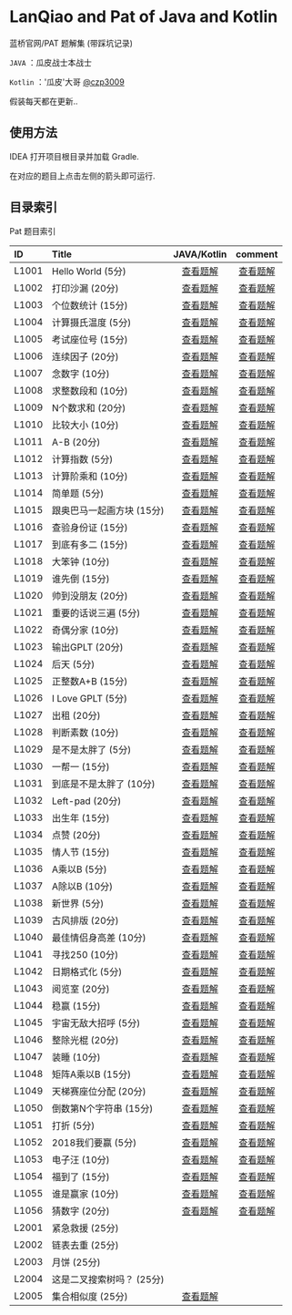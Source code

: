 # LanQiao and Pat of Java and Kotlin

蓝桥官网/PAT 题解集 (带踩坑记录)

`JAVA` ：瓜皮战士本战士

`Kotlin` ：'瓜皮'大哥 [@czp3009](https://github.com/czp3009) 

假装每天都在更新..

## 使用方法  

IDEA 打开项目根目录并加载 Gradle.

在对应的题目上点击左侧的箭头即可运行.
	
## 目录索引

Pat 题目索引

| ID | Title | JAVA/Kotlin | comment |  
| :--- | :---------- | :-------------: | :-------: |   
| L1001 | Hello World (5分) | [查看题解](https://github.com/Biubang/Lanqiao/blob/master/PAT/src/main/java/com/liaoguoyin/pat/%E5%9B%A2%E4%BD%93%E7%A8%8B%E5%BA%8F%E8%AE%BE%E8%AE%A1%E5%A4%A9%E6%A2%AF%E8%B5%9B/L1001/Main.java)|  [查看题解](https://github.com/Biubang/Lanqiao/blob/master/PAT/src/main/kotlin/com/hiczp/pat/gplt/L1-001%20Hello+World.kt) | 
| L1002 | 打印沙漏 (20分) | [查看题解](https://github.com/Biubang/Lanqiao/blob/master/PAT/src/main/java/com/liaoguoyin/pat/%E5%9B%A2%E4%BD%93%E7%A8%8B%E5%BA%8F%E8%AE%BE%E8%AE%A1%E5%A4%A9%E6%A2%AF%E8%B5%9B/L1002/Main.java)|  [查看题解](https://github.com/Biubang/Lanqiao/blob/master/PAT/src/main/kotlin/com/hiczp/pat/gplt/L1-002%20%E6%89%93%E5%8D%B0%E6%B2%99%E6%BC%8F.kt) | 
| L1003 | 个位数统计 (15分) | [查看题解](https://github.com/Biubang/Lanqiao/blob/master/PAT/src/main/java/com/liaoguoyin/pat/%E5%9B%A2%E4%BD%93%E7%A8%8B%E5%BA%8F%E8%AE%BE%E8%AE%A1%E5%A4%A9%E6%A2%AF%E8%B5%9B/L1003/Main.java)|  [查看题解](https://github.com/Biubang/Lanqiao/blob/master/PAT/src/main/kotlin/com/hiczp/pat/gplt/L1-003%20%E4%B8%AA%E4%BD%8D%E6%95%B0%E7%BB%9F%E8%AE%A1.kt) | 
| L1004 | 计算摄氏温度 (5分) | [查看题解](https://github.com/Biubang/Lanqiao/blob/master/PAT/src/main/java/com/liaoguoyin/pat/%E5%9B%A2%E4%BD%93%E7%A8%8B%E5%BA%8F%E8%AE%BE%E8%AE%A1%E5%A4%A9%E6%A2%AF%E8%B5%9B/L1004/Main.java)|  [查看题解](https://github.com/Biubang/Lanqiao/blob/master/PAT/src/main/kotlin/com/hiczp/pat/gplt/L1-004%20%E8%AE%A1%E7%AE%97%E6%91%84%E6%B0%8F%E6%B8%A9%E5%BA%A6.kt) | 
| L1005 | 考试座位号 (15分) | [查看题解](https://github.com/Biubang/Lanqiao/blob/master/PAT/src/main/java/com/liaoguoyin/pat/%E5%9B%A2%E4%BD%93%E7%A8%8B%E5%BA%8F%E8%AE%BE%E8%AE%A1%E5%A4%A9%E6%A2%AF%E8%B5%9B/L1005/Main.java)|  [查看题解](https://github.com/Biubang/Lanqiao/blob/master/PAT/src/main/kotlin/com/hiczp/pat/gplt/L1-005%20%E8%80%83%E8%AF%95%E5%BA%A7%E4%BD%8D%E5%8F%B7.kt) | 
| L1006 | 连续因子 (20分) | [查看题解](https://github.com/Biubang/Lanqiao/blob/master/PAT/src/main/java/com/liaoguoyin/pat/%E5%9B%A2%E4%BD%93%E7%A8%8B%E5%BA%8F%E8%AE%BE%E8%AE%A1%E5%A4%A9%E6%A2%AF%E8%B5%9B/L1006/Main.java)|  [查看题解](https://github.com/Biubang/Lanqiao/blob/master/PAT/src/main/kotlin/com/hiczp/pat/gplt/L1-006%20%E8%BF%9E%E7%BB%AD%E5%9B%A0%E5%AD%90.kt) | 
| L1007 | 念数字 (10分) | [查看题解](https://github.com/Biubang/Lanqiao/blob/master/PAT/src/main/java/com/liaoguoyin/pat/%E5%9B%A2%E4%BD%93%E7%A8%8B%E5%BA%8F%E8%AE%BE%E8%AE%A1%E5%A4%A9%E6%A2%AF%E8%B5%9B/L1007/Main.java)|  [查看题解](https://github.com/Biubang/Lanqiao/blob/master/PAT/src/main/kotlin/com/hiczp/pat/gplt/L1-007%20%E5%BF%B5%E6%95%B0%E5%AD%97.kt) | 
| L1008 | 求整数段和 (10分) | [查看题解](https://github.com/Biubang/Lanqiao/blob/master/PAT/src/main/java/com/liaoguoyin/pat/%E5%9B%A2%E4%BD%93%E7%A8%8B%E5%BA%8F%E8%AE%BE%E8%AE%A1%E5%A4%A9%E6%A2%AF%E8%B5%9B/L1008/Main.java)|  [查看题解](https://github.com/Biubang/Lanqiao/blob/master/PAT/src/main/kotlin/com/hiczp/pat/gplt/L1-008%20%E6%B1%82%E6%95%B4%E6%95%B0%E6%AE%B5%E5%92%8C.kt) | 
| L1009 | N个数求和 (20分) | [查看题解](https://github.com/Biubang/Lanqiao/blob/master/PAT/src/main/java/com/liaoguoyin/pat/%E5%9B%A2%E4%BD%93%E7%A8%8B%E5%BA%8F%E8%AE%BE%E8%AE%A1%E5%A4%A9%E6%A2%AF%E8%B5%9B/L1009/Main.java)|  [查看题解](https://github.com/Biubang/Lanqiao/blob/master/PAT/src/main/kotlin/com/hiczp/pat/gplt/L1-009%20N%E4%B8%AA%E6%95%B0%E6%B1%82%E5%92%8C.kt) | 
| L1010 | 比较大小 (10分) | [查看题解](https://github.com/Biubang/Lanqiao/blob/master/PAT/src/main/java/com/liaoguoyin/pat/%E5%9B%A2%E4%BD%93%E7%A8%8B%E5%BA%8F%E8%AE%BE%E8%AE%A1%E5%A4%A9%E6%A2%AF%E8%B5%9B/L1010/Main.java)|  [查看题解](https://github.com/Biubang/Lanqiao/blob/master/PAT/src/main/kotlin/com/hiczp/pat/gplt/L1-010%20%E6%AF%94%E8%BE%83%E5%A4%A7%E5%B0%8F.kt) | 
| L1011 | A-B (20分) | [查看题解](https://github.com/Biubang/Lanqiao/blob/master/PAT/src/main/java/com/liaoguoyin/pat/%E5%9B%A2%E4%BD%93%E7%A8%8B%E5%BA%8F%E8%AE%BE%E8%AE%A1%E5%A4%A9%E6%A2%AF%E8%B5%9B/L1011/Main.java)|  [查看题解](https://github.com/Biubang/Lanqiao/blob/master/PAT/src/main/kotlin/com/hiczp/pat/gplt/L1-011%20A-B.kt) | 
| L1012 | 计算指数 (5分) | [查看题解](https://github.com/Biubang/Lanqiao/blob/master/PAT/src/main/java/com/liaoguoyin/pat/%E5%9B%A2%E4%BD%93%E7%A8%8B%E5%BA%8F%E8%AE%BE%E8%AE%A1%E5%A4%A9%E6%A2%AF%E8%B5%9B/L1012/Main.java)|  [查看题解](https://github.com/Biubang/Lanqiao/blob/master/PAT/src/main/kotlin/com/hiczp/pat/gplt/L1-012%20%E8%AE%A1%E7%AE%97%E6%8C%87%E6%95%B0.kt) | 
| L1013 | 计算阶乘和 (10分) | [查看题解](https://github.com/Biubang/Lanqiao/blob/master/PAT/src/main/java/com/liaoguoyin/pat/%E5%9B%A2%E4%BD%93%E7%A8%8B%E5%BA%8F%E8%AE%BE%E8%AE%A1%E5%A4%A9%E6%A2%AF%E8%B5%9B/L1013/Main.java)|  [查看题解](https://github.com/Biubang/Lanqiao/blob/master/PAT/src/main/kotlin/com/hiczp/pat/gplt/L1-013%20%E8%AE%A1%E7%AE%97%E9%98%B6%E4%B9%98%E5%92%8C.kt) | 
| L1014 | 简单题 (5分) | [查看题解](https://github.com/Biubang/Lanqiao/blob/master/PAT/src/main/java/com/liaoguoyin/pat/%E5%9B%A2%E4%BD%93%E7%A8%8B%E5%BA%8F%E8%AE%BE%E8%AE%A1%E5%A4%A9%E6%A2%AF%E8%B5%9B/L1014/Main.java)|  [查看题解](https://github.com/Biubang/Lanqiao/blob/master/PAT/src/main/kotlin/com/hiczp/pat/gplt/L1-014%20%E7%AE%80%E5%8D%95%E9%A2%98.kt) | 
| L1015 | 跟奥巴马一起画方块 (15分) | [查看题解](https://github.com/Biubang/Lanqiao/blob/master/PAT/src/main/java/com/liaoguoyin/pat/%E5%9B%A2%E4%BD%93%E7%A8%8B%E5%BA%8F%E8%AE%BE%E8%AE%A1%E5%A4%A9%E6%A2%AF%E8%B5%9B/L1015/Main.java)|  [查看题解](https://github.com/Biubang/Lanqiao/blob/master/PAT/src/main/kotlin/com/hiczp/pat/gplt/L1-015%20%E8%B7%9F%E5%A5%A5%E5%B7%B4%E9%A9%AC%E4%B8%80%E8%B5%B7%E7%94%BB%E6%96%B9%E5%9D%97.kt) | 
| L1016 | 查验身份证 (15分) | [查看题解](https://github.com/Biubang/Lanqiao/blob/master/PAT/src/main/java/com/liaoguoyin/pat/%E5%9B%A2%E4%BD%93%E7%A8%8B%E5%BA%8F%E8%AE%BE%E8%AE%A1%E5%A4%A9%E6%A2%AF%E8%B5%9B/L1016/Main.java)|  [查看题解](https://github.com/Biubang/Lanqiao/blob/master/PAT/src/main/kotlin/com/hiczp/pat/gplt/L1-016%20%E6%9F%A5%E9%AA%8C%E8%BA%AB%E4%BB%BD%E8%AF%81.kt) | 
| L1017 | 到底有多二 (15分) | [查看题解](https://github.com/Biubang/Lanqiao/blob/master/PAT/src/main/java/com/liaoguoyin/pat/%E5%9B%A2%E4%BD%93%E7%A8%8B%E5%BA%8F%E8%AE%BE%E8%AE%A1%E5%A4%A9%E6%A2%AF%E8%B5%9B/L1017/Main.java)|  [查看题解](https://github.com/Biubang/Lanqiao/blob/master/PAT/src/main/kotlin/com/hiczp/pat/gplt/L1-017%20%E5%88%B0%E5%BA%95%E6%9C%89%E5%A4%9A%E4%BA%8C.kt) | 
| L1018 | 大笨钟 (10分) | [查看题解](https://github.com/Biubang/Lanqiao/blob/master/PAT/src/main/java/com/liaoguoyin/pat/%E5%9B%A2%E4%BD%93%E7%A8%8B%E5%BA%8F%E8%AE%BE%E8%AE%A1%E5%A4%A9%E6%A2%AF%E8%B5%9B/L1018/Main.java)|  [查看题解](https://github.com/Biubang/Lanqiao/blob/master/PAT/src/main/kotlin/com/hiczp/pat/gplt/L1-018%20%E5%A4%A7%E7%AC%A8%E9%92%9F.kt) | 
| L1019 | 谁先倒 (15分) | [查看题解](https://github.com/Biubang/Lanqiao/blob/master/PAT/src/main/java/com/liaoguoyin/pat/%E5%9B%A2%E4%BD%93%E7%A8%8B%E5%BA%8F%E8%AE%BE%E8%AE%A1%E5%A4%A9%E6%A2%AF%E8%B5%9B/L1019/Main.java)|  [查看题解](https://github.com/Biubang/Lanqiao/blob/master/PAT/src/main/kotlin/com/hiczp/pat/gplt/L1-019%20%E8%B0%81%E5%85%88%E5%80%92.kt) | 
| L1020 | 帅到没朋友 (20分) | [查看题解](https://github.com/Biubang/Lanqiao/blob/master/PAT/src/main/java/com/liaoguoyin/pat/%E5%9B%A2%E4%BD%93%E7%A8%8B%E5%BA%8F%E8%AE%BE%E8%AE%A1%E5%A4%A9%E6%A2%AF%E8%B5%9B/L1020/Main.java)|  [查看题解](https://github.com/Biubang/Lanqiao/blob/master/PAT/src/main/kotlin/com/hiczp/pat/gplt/L1-020%20%E5%B8%85%E5%88%B0%E6%B2%A1%E6%9C%8B%E5%8F%8B.kt) | 
| L1021 | 重要的话说三遍 (5分) | [查看题解](https://github.com/Biubang/Lanqiao/blob/master/PAT/src/main/java/com/liaoguoyin/pat/%E5%9B%A2%E4%BD%93%E7%A8%8B%E5%BA%8F%E8%AE%BE%E8%AE%A1%E5%A4%A9%E6%A2%AF%E8%B5%9B/L1021/Main.java)|  [查看题解](https://github.com/Biubang/Lanqiao/blob/master/PAT/src/main/kotlin/com/hiczp/pat/gplt/L1-021%20%E9%87%8D%E8%A6%81%E7%9A%84%E8%AF%9D%E8%AF%B4%E4%B8%89%E9%81%8D.kt) | 
| L1022 | 奇偶分家 (10分) | [查看题解](https://github.com/Biubang/Lanqiao/blob/master/PAT/src/main/java/com/liaoguoyin/pat/%E5%9B%A2%E4%BD%93%E7%A8%8B%E5%BA%8F%E8%AE%BE%E8%AE%A1%E5%A4%A9%E6%A2%AF%E8%B5%9B/L1022/Main.java)|  [查看题解](https://github.com/Biubang/Lanqiao/blob/master/PAT/src/main/kotlin/com/hiczp/pat/gplt/L1-022%20%E5%A5%87%E5%81%B6%E5%88%86%E5%AE%B6.kt) | 
| L1023 | 输出GPLT (20分) | [查看题解](https://github.com/Biubang/Lanqiao/blob/master/PAT/src/main/java/com/liaoguoyin/pat/%E5%9B%A2%E4%BD%93%E7%A8%8B%E5%BA%8F%E8%AE%BE%E8%AE%A1%E5%A4%A9%E6%A2%AF%E8%B5%9B/L1023/Main.java)|  [查看题解](https://github.com/Biubang/Lanqiao/blob/master/PAT/src/main/kotlin/com/hiczp/pat/gplt/L1-023%20%E8%BE%93%E5%87%BAGPLT.kt) | 
| L1024 | 后天 (5分) | [查看题解](https://github.com/Biubang/Lanqiao/blob/master/PAT/src/main/java/com/liaoguoyin/pat/%E5%9B%A2%E4%BD%93%E7%A8%8B%E5%BA%8F%E8%AE%BE%E8%AE%A1%E5%A4%A9%E6%A2%AF%E8%B5%9B/L1024/Main.java)|  [查看题解](https://github.com/Biubang/Lanqiao/blob/master/PAT/src/main/kotlin/com/hiczp/pat/gplt/L1-024%20%E5%90%8E%E5%A4%A9.kt) | 
| L1025 | 正整数A+B (15分) | [查看题解](https://github.com/Biubang/Lanqiao/blob/master/PAT/src/main/java/com/liaoguoyin/pat/%E5%9B%A2%E4%BD%93%E7%A8%8B%E5%BA%8F%E8%AE%BE%E8%AE%A1%E5%A4%A9%E6%A2%AF%E8%B5%9B/L1025/Main.java)|  [查看题解](https://github.com/Biubang/Lanqiao/blob/master/PAT/src/main/kotlin/com/hiczp/pat/gplt/L1-025%20%E6%AD%A3%E6%95%B4%E6%95%B0A%2BB.kt) | 
| L1026 | I Love GPLT (5分) | [查看题解](https://github.com/Biubang/Lanqiao/blob/master/PAT/src/main/java/com/liaoguoyin/pat/%E5%9B%A2%E4%BD%93%E7%A8%8B%E5%BA%8F%E8%AE%BE%E8%AE%A1%E5%A4%A9%E6%A2%AF%E8%B5%9B/L1026/Main.java)|  [查看题解](https://github.com/Biubang/Lanqiao/blob/master/PAT/src/main/kotlin/com/hiczp/pat/gplt/L1-026%20I+Love+GPLT.kt) | 
| L1027 | 出租 (20分) | [查看题解](https://github.com/Biubang/Lanqiao/blob/master/PAT/src/main/java/com/liaoguoyin/pat/%E5%9B%A2%E4%BD%93%E7%A8%8B%E5%BA%8F%E8%AE%BE%E8%AE%A1%E5%A4%A9%E6%A2%AF%E8%B5%9B/L1027/Main.java)|  [查看题解](https://github.com/Biubang/Lanqiao/blob/master/PAT/src/main/kotlin/com/hiczp/pat/gplt/L1-027%20%E5%87%BA%E7%A7%9F.kt) | 
| L1028 | 判断素数 (10分) | [查看题解](https://github.com/Biubang/Lanqiao/blob/master/PAT/src/main/java/com/liaoguoyin/pat/%E5%9B%A2%E4%BD%93%E7%A8%8B%E5%BA%8F%E8%AE%BE%E8%AE%A1%E5%A4%A9%E6%A2%AF%E8%B5%9B/L1028/Main.java)|  [查看题解](https://github.com/Biubang/Lanqiao/blob/master/PAT/src/main/kotlin/com/hiczp/pat/gplt/L1-028%20%E5%88%A4%E6%96%AD%E7%B4%A0%E6%95%B0.kt) | 
| L1029 | 是不是太胖了 (5分) | [查看题解](https://github.com/Biubang/Lanqiao/blob/master/PAT/src/main/java/com/liaoguoyin/pat/%E5%9B%A2%E4%BD%93%E7%A8%8B%E5%BA%8F%E8%AE%BE%E8%AE%A1%E5%A4%A9%E6%A2%AF%E8%B5%9B/L1029/Main.java)|  [查看题解](https://github.com/Biubang/Lanqiao/blob/master/PAT/src/main/kotlin/com/hiczp/pat/gplt/L1-029%20%E6%98%AF%E4%B8%8D%E6%98%AF%E5%A4%AA%E8%83%96%E4%BA%86.kt) | 
| L1030 | 一帮一 (15分) | [查看题解](https://github.com/Biubang/Lanqiao/blob/master/PAT/src/main/java/com/liaoguoyin/pat/%E5%9B%A2%E4%BD%93%E7%A8%8B%E5%BA%8F%E8%AE%BE%E8%AE%A1%E5%A4%A9%E6%A2%AF%E8%B5%9B/L1030/Main.java)|  [查看题解](https://github.com/Biubang/Lanqiao/blob/master/PAT/src/main/kotlin/com/hiczp/pat/gplt/L1-030%20%E4%B8%80%E5%B8%AE%E4%B8%80.kt) | 
| L1031 | 到底是不是太胖了 (10分) | [查看题解](https://github.com/Biubang/Lanqiao/blob/master/PAT/src/main/java/com/liaoguoyin/pat/%E5%9B%A2%E4%BD%93%E7%A8%8B%E5%BA%8F%E8%AE%BE%E8%AE%A1%E5%A4%A9%E6%A2%AF%E8%B5%9B/L1031/Main.java)|  [查看题解](https://github.com/Biubang/Lanqiao/blob/master/PAT/src/main/kotlin/com/hiczp/pat/gplt/L1-031%20%E5%88%B0%E5%BA%95%E6%98%AF%E4%B8%8D%E6%98%AF%E5%A4%AA%E8%83%96%E4%BA%86.kt) | 
| L1032 | Left-pad (20分) | [查看题解](https://github.com/Biubang/Lanqiao/blob/master/PAT/src/main/java/com/liaoguoyin/pat/%E5%9B%A2%E4%BD%93%E7%A8%8B%E5%BA%8F%E8%AE%BE%E8%AE%A1%E5%A4%A9%E6%A2%AF%E8%B5%9B/L1032/Main.java)|  [查看题解](https://github.com/Biubang/Lanqiao/blob/master/PAT/src/main/kotlin/com/hiczp/pat/gplt/L1-032%20Left-pad.kt) | 
| L1033 | 出生年 (15分) | [查看题解](https://github.com/Biubang/Lanqiao/blob/master/PAT/src/main/java/com/liaoguoyin/pat/%E5%9B%A2%E4%BD%93%E7%A8%8B%E5%BA%8F%E8%AE%BE%E8%AE%A1%E5%A4%A9%E6%A2%AF%E8%B5%9B/L1033/Main.java)|  [查看题解](https://github.com/Biubang/Lanqiao/blob/master/PAT/src/main/kotlin/com/hiczp/pat/gplt/L1-033%20%E5%87%BA%E7%94%9F%E5%B9%B4.kt) | 
| L1034 | 点赞 (20分) | [查看题解](https://github.com/Biubang/Lanqiao/blob/master/PAT/src/main/java/com/liaoguoyin/pat/%E5%9B%A2%E4%BD%93%E7%A8%8B%E5%BA%8F%E8%AE%BE%E8%AE%A1%E5%A4%A9%E6%A2%AF%E8%B5%9B/L1034/Main.java)|  [查看题解](https://github.com/Biubang/Lanqiao/blob/master/PAT/src/main/kotlin/com/hiczp/pat/gplt/L1-034%20%E7%82%B9%E8%B5%9E.kt) | 
| L1035 | 情人节 (15分) | [查看题解](https://github.com/Biubang/Lanqiao/blob/master/PAT/src/main/java/com/liaoguoyin/pat/%E5%9B%A2%E4%BD%93%E7%A8%8B%E5%BA%8F%E8%AE%BE%E8%AE%A1%E5%A4%A9%E6%A2%AF%E8%B5%9B/L1035/Main.java)|  [查看题解](https://github.com/Biubang/Lanqiao/blob/master/PAT/src/main/kotlin/com/hiczp/pat/gplt/L1-035%20%E6%83%85%E4%BA%BA%E8%8A%82.kt) | 
| L1036 | A乘以B (5分) | [查看题解](https://github.com/Biubang/Lanqiao/blob/master/PAT/src/main/java/com/liaoguoyin/pat/%E5%9B%A2%E4%BD%93%E7%A8%8B%E5%BA%8F%E8%AE%BE%E8%AE%A1%E5%A4%A9%E6%A2%AF%E8%B5%9B/L1036/Main.java)|  [查看题解](https://github.com/Biubang/Lanqiao/blob/master/PAT/src/main/kotlin/com/hiczp/pat/gplt/L1-036%20A%E4%B9%98%E4%BB%A5B.kt) | 
| L1037 | A除以B (10分) | [查看题解](https://github.com/Biubang/Lanqiao/blob/master/PAT/src/main/java/com/liaoguoyin/pat/%E5%9B%A2%E4%BD%93%E7%A8%8B%E5%BA%8F%E8%AE%BE%E8%AE%A1%E5%A4%A9%E6%A2%AF%E8%B5%9B/L1037/Main.java)|  [查看题解](https://github.com/Biubang/Lanqiao/blob/master/PAT/src/main/kotlin/com/hiczp/pat/gplt/L1-037%20A%E9%99%A4%E4%BB%A5B.kt) | 
| L1038 | 新世界 (5分) | [查看题解](https://github.com/Biubang/Lanqiao/blob/master/PAT/src/main/java/com/liaoguoyin/pat/%E5%9B%A2%E4%BD%93%E7%A8%8B%E5%BA%8F%E8%AE%BE%E8%AE%A1%E5%A4%A9%E6%A2%AF%E8%B5%9B/L1038/Main.java)|  [查看题解](https://github.com/Biubang/Lanqiao/blob/master/PAT/src/main/kotlin/com/hiczp/pat/gplt/L1-038%20%E6%96%B0%E4%B8%96%E7%95%8C.kt) | 
| L1039 | 古风排版 (20分) | [查看题解](https://github.com/Biubang/Lanqiao/blob/master/PAT/src/main/java/com/liaoguoyin/pat/%E5%9B%A2%E4%BD%93%E7%A8%8B%E5%BA%8F%E8%AE%BE%E8%AE%A1%E5%A4%A9%E6%A2%AF%E8%B5%9B/L1039/Main.java)|  [查看题解](https://github.com/Biubang/Lanqiao/blob/master/PAT/src/main/kotlin/com/hiczp/pat/gplt/L1-039%20%E5%8F%A4%E9%A3%8E%E6%8E%92%E7%89%88.kt) | 
| L1040 | 最佳情侣身高差 (10分) | [查看题解](https://github.com/Biubang/Lanqiao/blob/master/PAT/src/main/java/com/liaoguoyin/pat/%E5%9B%A2%E4%BD%93%E7%A8%8B%E5%BA%8F%E8%AE%BE%E8%AE%A1%E5%A4%A9%E6%A2%AF%E8%B5%9B/L1040/Main.java)|  [查看题解](https://github.com/Biubang/Lanqiao/blob/master/PAT/src/main/kotlin/com/hiczp/pat/gplt/L1-040%20%E6%9C%80%E4%BD%B3%E6%83%85%E4%BE%A3%E8%BA%AB%E9%AB%98%E5%B7%AE.kt) | 
| L1041 | 寻找250 (10分) | [查看题解](https://github.com/Biubang/Lanqiao/blob/master/PAT/src/main/java/com/liaoguoyin/pat/%E5%9B%A2%E4%BD%93%E7%A8%8B%E5%BA%8F%E8%AE%BE%E8%AE%A1%E5%A4%A9%E6%A2%AF%E8%B5%9B/L1041/Main.java)|  [查看题解](https://github.com/Biubang/Lanqiao/blob/master/PAT/src/main/kotlin/com/hiczp/pat/gplt/L1-041%20%E5%AF%BB%E6%89%BE250.kt) | 
| L1042 | 日期格式化 (5分) | [查看题解](https://github.com/Biubang/Lanqiao/blob/master/PAT/src/main/java/com/liaoguoyin/pat/%E5%9B%A2%E4%BD%93%E7%A8%8B%E5%BA%8F%E8%AE%BE%E8%AE%A1%E5%A4%A9%E6%A2%AF%E8%B5%9B/L1042/Main.java)|  [查看题解](https://github.com/Biubang/Lanqiao/blob/master/PAT/src/main/kotlin/com/hiczp/pat/gplt/L1-042%20%E6%97%A5%E6%9C%9F%E6%A0%BC%E5%BC%8F%E5%8C%96.kt) | 
| L1043 | 阅览室 (20分) | [查看题解](https://github.com/Biubang/Lanqiao/blob/master/PAT/src/main/java/com/liaoguoyin/pat/%E5%9B%A2%E4%BD%93%E7%A8%8B%E5%BA%8F%E8%AE%BE%E8%AE%A1%E5%A4%A9%E6%A2%AF%E8%B5%9B/L1043/Main.java)|  [查看题解](https://github.com/Biubang/Lanqiao/blob/master/PAT/src/main/kotlin/com/hiczp/pat/gplt/L1-043%20%E9%98%85%E8%A7%88%E5%AE%A4.kt) | 
| L1044 | 稳赢 (15分) | [查看题解](https://github.com/Biubang/Lanqiao/blob/master/PAT/src/main/java/com/liaoguoyin/pat/%E5%9B%A2%E4%BD%93%E7%A8%8B%E5%BA%8F%E8%AE%BE%E8%AE%A1%E5%A4%A9%E6%A2%AF%E8%B5%9B/L1044/Main.java)|  [查看题解](https://github.com/Biubang/Lanqiao/blob/master/PAT/src/main/kotlin/com/hiczp/pat/gplt/L1-044%20%E7%A8%B3%E8%B5%A2.kt) | 
| L1045 | 宇宙无敌大招呼 (5分) | [查看题解](https://github.com/Biubang/Lanqiao/blob/master/PAT/src/main/java/com/liaoguoyin/pat/%E5%9B%A2%E4%BD%93%E7%A8%8B%E5%BA%8F%E8%AE%BE%E8%AE%A1%E5%A4%A9%E6%A2%AF%E8%B5%9B/L1045/Main.java)|  [查看题解](https://github.com/Biubang/Lanqiao/blob/master/PAT/src/main/kotlin/com/hiczp/pat/gplt/L1-045%20%E5%AE%87%E5%AE%99%E6%97%A0%E6%95%8C%E5%A4%A7%E6%8B%9B%E5%91%BC.kt) | 
| L1046 | 整除光棍 (20分) | [查看题解](https://github.com/Biubang/Lanqiao/blob/master/PAT/src/main/java/com/liaoguoyin/pat/%E5%9B%A2%E4%BD%93%E7%A8%8B%E5%BA%8F%E8%AE%BE%E8%AE%A1%E5%A4%A9%E6%A2%AF%E8%B5%9B/L1046/Main.java)|  [查看题解](https://github.com/Biubang/Lanqiao/blob/master/PAT/src/main/kotlin/com/hiczp/pat/gplt/L1-046%20%E6%95%B4%E9%99%A4%E5%85%89%E6%A3%8D.kt) | 
| L1047 | 装睡 (10分) | [查看题解](https://github.com/Biubang/Lanqiao/blob/master/PAT/src/main/java/com/liaoguoyin/pat/%E5%9B%A2%E4%BD%93%E7%A8%8B%E5%BA%8F%E8%AE%BE%E8%AE%A1%E5%A4%A9%E6%A2%AF%E8%B5%9B/L1047/Main.java)|  [查看题解](https://github.com/Biubang/Lanqiao/blob/master/PAT/src/main/kotlin/com/hiczp/pat/gplt/L1-047%20%E8%A3%85%E7%9D%A1.kt) | 
| L1048 | 矩阵A乘以B (15分) | [查看题解](https://github.com/Biubang/Lanqiao/blob/master/PAT/src/main/java/com/liaoguoyin/pat/%E5%9B%A2%E4%BD%93%E7%A8%8B%E5%BA%8F%E8%AE%BE%E8%AE%A1%E5%A4%A9%E6%A2%AF%E8%B5%9B/L1048/Main.java)|  [查看题解](https://github.com/Biubang/Lanqiao/blob/master/PAT/src/main/kotlin/com/hiczp/pat/gplt/L1-048%20%E7%9F%A9%E9%98%B5A%E4%B9%98%E4%BB%A5B.kt) | 
| L1049 | 天梯赛座位分配 (20分) | [查看题解](https://github.com/Biubang/Lanqiao/blob/master/PAT/src/main/java/com/liaoguoyin/pat/%E5%9B%A2%E4%BD%93%E7%A8%8B%E5%BA%8F%E8%AE%BE%E8%AE%A1%E5%A4%A9%E6%A2%AF%E8%B5%9B/L1049/Main.java)|  [查看题解](https://github.com/Biubang/Lanqiao/blob/master/PAT/src/main/kotlin/com/hiczp/pat/gplt/L1-049%20%E5%A4%A9%E6%A2%AF%E8%B5%9B%E5%BA%A7%E4%BD%8D%E5%88%86%E9%85%8D.kt) | 
| L1050 | 倒数第N个字符串 (15分) | [查看题解](https://github.com/Biubang/Lanqiao/blob/master/PAT/src/main/java/com/liaoguoyin/pat/%E5%9B%A2%E4%BD%93%E7%A8%8B%E5%BA%8F%E8%AE%BE%E8%AE%A1%E5%A4%A9%E6%A2%AF%E8%B5%9B/L1050/Main.java)|  [查看题解](https://github.com/Biubang/Lanqiao/blob/master/PAT/src/main/kotlin/com/hiczp/pat/gplt/L1-050%20%E5%80%92%E6%95%B0%E7%AC%ACN%E4%B8%AA%E5%AD%97%E7%AC%A6%E4%B8%B2.kt) | 
| L1051 | 打折 (5分) | [查看题解](https://github.com/Biubang/Lanqiao/blob/master/PAT/src/main/java/com/liaoguoyin/pat/%E5%9B%A2%E4%BD%93%E7%A8%8B%E5%BA%8F%E8%AE%BE%E8%AE%A1%E5%A4%A9%E6%A2%AF%E8%B5%9B/L1051/Main.java)|  [查看题解](https://github.com/Biubang/Lanqiao/blob/master/PAT/src/main/kotlin/com/hiczp/pat/gplt/L1-051%20%E6%89%93%E6%8A%98.kt) | 
| L1052 | 2018我们要赢 (5分) | [查看题解](https://github.com/Biubang/Lanqiao/blob/master/PAT/src/main/java/com/liaoguoyin/pat/%E5%9B%A2%E4%BD%93%E7%A8%8B%E5%BA%8F%E8%AE%BE%E8%AE%A1%E5%A4%A9%E6%A2%AF%E8%B5%9B/L1052/Main.java)|  [查看题解](https://github.com/Biubang/Lanqiao/blob/master/PAT/src/main/kotlin/com/hiczp/pat/gplt/L1-052%202018%E6%88%91%E4%BB%AC%E8%A6%81%E8%B5%A2.kt) | 
| L1053 | 电子汪 (10分) | [查看题解](https://github.com/Biubang/Lanqiao/blob/master/PAT/src/main/java/com/liaoguoyin/pat/%E5%9B%A2%E4%BD%93%E7%A8%8B%E5%BA%8F%E8%AE%BE%E8%AE%A1%E5%A4%A9%E6%A2%AF%E8%B5%9B/L1053/Main.java)|  [查看题解](https://github.com/Biubang/Lanqiao/blob/master/PAT/src/main/kotlin/com/hiczp/pat/gplt/L1-053%20%E7%94%B5%E5%AD%90%E6%B1%AA.kt) | 
| L1054 | 福到了 (15分) | [查看题解](https://github.com/Biubang/Lanqiao/blob/master/PAT/src/main/java/com/liaoguoyin/pat/%E5%9B%A2%E4%BD%93%E7%A8%8B%E5%BA%8F%E8%AE%BE%E8%AE%A1%E5%A4%A9%E6%A2%AF%E8%B5%9B/L1054/Main.java)|  [查看题解](https://github.com/Biubang/Lanqiao/blob/master/PAT/src/main/kotlin/com/hiczp/pat/gplt/L1-054%20%E7%A6%8F%E5%88%B0%E4%BA%86.kt) | 
| L1055 | 谁是赢家 (10分) | [查看题解](https://github.com/Biubang/Lanqiao/blob/master/PAT/src/main/java/com/liaoguoyin/pat/%E5%9B%A2%E4%BD%93%E7%A8%8B%E5%BA%8F%E8%AE%BE%E8%AE%A1%E5%A4%A9%E6%A2%AF%E8%B5%9B/L1055/Main.java)|  [查看题解](https://github.com/Biubang/Lanqiao/blob/master/PAT/src/main/kotlin/com/hiczp/pat/gplt/L1-055%20%E8%B0%81%E6%98%AF%E8%B5%A2%E5%AE%B6.kt) | 
| L1056 | 猜数字 (20分) | [查看题解](https://github.com/Biubang/Lanqiao/blob/master/PAT/src/main/java/com/liaoguoyin/pat/%E5%9B%A2%E4%BD%93%E7%A8%8B%E5%BA%8F%E8%AE%BE%E8%AE%A1%E5%A4%A9%E6%A2%AF%E8%B5%9B/L1056/Main.java)|  [查看题解](https://github.com/Biubang/Lanqiao/blob/master/PAT/src/main/kotlin/com/hiczp/pat/gplt/L1-056%20%E7%8C%9C%E6%95%B0%E5%AD%97.kt) | 
| L2001 | 紧急救援 (25分) | | |
| L2002 | 链表去重 (25分) | | |
| L2003 | 月饼 (25分) | | |
| L2004 | 这是二叉搜索树吗？ (25分) | | |
| L2005 | 集合相似度 (25分) |[查看题解](https://github.com/Biubang/Lanqiao/blob/master/PAT/src/main/java/com/liaoguoyin/pat/%E5%9B%A2%E4%BD%93%E7%A8%8B%E5%BA%8F%E8%AE%BE%E8%AE%A1%E5%A4%A9%E6%A2%AF%E8%B5%9B/L2005/Main.java) |   |
